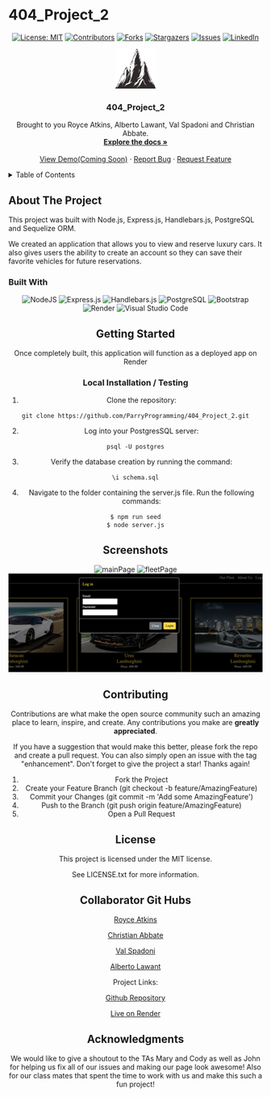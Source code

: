 # 404_Project_2
<div align="center">

[![License: MIT](https://img.shields.io/badge/License-MIT-yellow.svg)](https://opensource.org/licenses/MIT)
[![Contributors](https://img.shields.io/github/contributors/ParryProgramming/404_Project_2.svg?style=plastic&logo=appveyor)](https://github.com/ParryProgramming/404_Project_2/graphs/contributors)
[![Forks](https://img.shields.io/github/forks/ParryProgramming/404_Project_2.svg?style=plastic&logo=appveyor)](https://github.com/ParryProgramming/404_Project_2/network/members)
[![Stargazers](https://img.shields.io/github/stars/ParryProgramming/404_Project_2.svg?style=plastic&logo=appveyor)](https://github.com/ParryProgramming/404_Project_2/stargazers)
[![Issues](https://img.shields.io/github/issues/ParryProgramming/404_Project_2.svg?style=plastic&logo=appveyor)](https://github.com/ParryProgramming/404_Project_2/issues)
[![LinkedIn](https://img.shields.io/badge/-LinkedIn-black.svg?style=plastic&logo=appveyor&logo=linkedin&colorB=555)](https://linkedin.com/in/Wartech93)

</div>


<div align="center">
  <a href="https://github.com/ParryProgramming/404_Project_2">
    <img src="./public/images/summit-logo.png" alt="Logo" width="80" height="80">
  </a>

  <h3 align="center">404_Project_2</h3>

  <p align="center">
    Brought to you Royce Atkins, Alberto Lawant, Val Spadoni and Christian Abbate.<br />
    <a href="https://github.com/ParryProgramming/404_Project_2"><strong>Explore the docs »</strong></a>
    <br />
    <br />
    <!-- TODO- add deployed link -->
    <a href="https://github.com/ParryProgramming/404_Project_2">View Demo(Coming Soon)</a>
    ·
    <a href="https://github.com/ParryProgramming/404_Project_2/issues">Report Bug</a>
    ·
    <a href="https://github.com/ParryProgramming/404_Project_2/issues">Request Feature</a>

  </p>
</div>

<!-- TABLE OF CONTENTS -->
<details>
  <summary>Table of Contents</summary>
  <ol>
    <li>
      <a href="#about-the-project">About The Project</a>
      <ul>
        <li><a href="#built-with">Built With</a></li>
      </ul>
    </li>
    <li>
      <a href="#getting-started">Getting Started</a>
      <ul>
        <li><a href="#installation">Installation</a></li>
      </ul>
    </li>
    <li><a href="#usage">Usage</a></li>
    <li><a href="#roadmap">Roadmap</a></li>
    <li><a href="#contributing">Contributing</a></li>
    <li><a href="#license">License</a></li>
    <li><a href="#contact">Contact</a></li>
    <li><a href="#acknowledgments">Acknowledgments</a></li>
  </ol>
</details>

## About The Project

This project was built with Node.js, Express.js, Handlebars.js, PostgreSQL and Sequelize ORM. 

We created an application that allows you to view and reserve luxury cars. It also gives users the ability to create an account so they can save their favorite vehicles for future reservations.

### Built With

<div align="center">

![NodeJS](https://img.shields.io/badge/node.js-6DA55F?style=for-the-badge&logo=node.js&logoColor=white)
![Express.js](https://img.shields.io/badge/express.js-%23404d59.svg?style=for-the-badge&logo=express&logoColor=%2361DAFB)
![Handlebars.js](https://img.shields.io/badge/Handlebars.js-000?logo=handlebarsdotjs&logoColor=fff&style=flat-square)
![PostgreSQL](https://img.shields.io/badge/PostgreSQL-316192?style=for-the-badge&logo=postgresql&logoColor=white)
![Bootstrap](https://img.shields.io/badge/Bootstrap-563D7C?style=for-the-badge&logo=bootstrap&logoColor=white)
![Render](https://img.shields.io/badge/Render-%46E3B7.svg?style=for-the-badge&logo=render&logoColor=white)
![Visual Studio Code](https://img.shields.io/badge/Visual%20Studio%20Code-0078d7.svg?style=for-the-badge&logo=visual-studio-code&logoColor=white)

<!-- GETTING STARTED -->

## Getting Started

Once completely built, this application will function as a deployed app on Render

### Local Installation / Testing

1. Clone the repository:

```
git clone https://github.com/ParryProgramming/404_Project_2.git
```

2. Log into your PostgresSQL server:

```
psql -U postgres
```

3. Verify the database creation by running the command:

```
\i schema.sql
```

4. Navigate to the folder containing the server.js file. Run the following commands:

```
$ npm run seed
$ node server.js
```

## Screenshots

![mainPage](./public/images/screenshots/mainPage.png)
![fleetPage](./public/images/screenshots/fleetPage.png)
![logInPage](./public/images/screenshots/logIn.png)

## Contributing

Contributions are what make the open source community such an amazing place to learn, inspire, and create. Any contributions you make are **greatly appreciated**.

If you have a suggestion that would make this better, please fork the repo and create a pull request. You can also simply open an issue with the tag "enhancement".
Don't forget to give the project a star! Thanks again!

1. Fork the Project
2. Create your Feature Branch (git checkout -b feature/AmazingFeature)
3. Commit your Changes (git commit -m 'Add some AmazingFeature')
4. Push to the Branch (git push origin feature/AmazingFeature)
5. Open a Pull Request


## License

This project is licensed under the MIT license.

See LICENSE.txt for more information.


## Collaborator Git Hubs

[Royce Atkins](https://github.com/Wartech93) 

[Christian Abbate](https://github.com/Abbate11) 

[Val Spadoni](https://github.com/oooweeee) 

[Alberto Lawant](https://github.com/ParryProgramming)


Project Links:


[Github Repository](https://github.com/ParryProgramming/404_Project_2)


[Live on Render](https://four04-project-2.onrender.com/)


## Acknowledgments

We would like to give a shoutout to the TAs Mary and Cody as well as John for helping us fix all of our issues and making our page look awesome! Also for our class mates that spent the time to work with us and make this such a fun project!